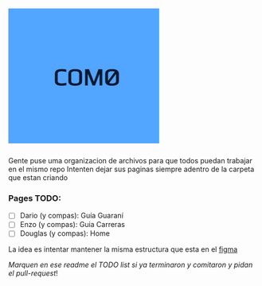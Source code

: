 # ![Logo](./assets/logo.jpeg?raw=true "COMO")

Gente puse uma organizacion de archivos para que todos puedan trabajar en el mismo repo
Intenten dejar sus paginas siempre adentro de la carpeta que estan criando


### Pages TODO:

- [ ] Dario (y compas): Guía Guaraní
- [ ] Enzo (y compas): Guia Carreras
- [ ] Douglas (y compas): Home

La idea es intentar mantener la misma estructura que esta en el [figma](https://www.figma.com/file/T1mhPOGDN0s0xhyORR0A7r/COMO?node-id=0%3A1)

*Marquen en ese readme el TODO list si ya terminaron y comitaron y pidan el pull-request*!